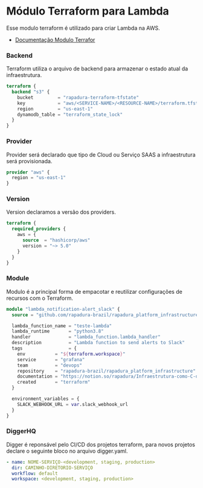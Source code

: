 
# Módulo Terraform para Lambda

Esse modulo terraform é utilizado para criar Lambda na AWS. 

- [Documentação Modulo Terrafor](module-docs.md)

### Backend

Terraform utiliza o arquivo de backend para armazenar o estado atual da infraestrutura. 

```terraform
terraform {
  backend "s3" {
    bucket         = "rapadura-terraform-tfstate"
    key            = "aws/<SERVICE-NAME>/<RESOURCE-NAME>/terraform.tfstate"
    region         = "us-east-1"
    dynamodb_table = "terraform_state_lock"
  }
}
```

### Provider

Provider será declarado que tipo de Cloud ou Serviço SAAS a infraestrutura será provisionada. 

```terraform
provider "aws" {
  region = "us-east-1"
}
```

### Version

Version declaramos a versão dos providers. 

```terraform
terraform {
  required_providers {
    aws = {
      source  = "hashicorp/aws"
      version = "~> 5.0"
    }
  }
}
```

### Module

Modulo é a principal forma de empacotar e reutilizar configurações de recursos com o Terraform.

```terraform
module "lambda_notification-alert_slack" {
  source = "github.com/rapadura-brazil/rapadura_platform_infrastructure.git//modules/lambda/ecs-app?ref=v0.3.2-lambda"

  lambda_function_name = "teste-lambda"
  lambda_runtime       = "python3.8"
  handler              = "lambda_function.lambda_handler"
  description          = "Lambda function to send alerts to Slack"
  tags                 = {
    env           = "${terraform.workspace}"
    service       = "grafana"
    team          = "devops"
    repository    = "rapadura-brazil/rapadura_platform_infrastructure"
    documentation = "https://notion.so/rapadura/Infraestrutura-como-C-digo"
    created       = "terraform"
  }

  environment_variables = {
    SLACK_WEBHOOK_URL = var.slack_webhook_url
  }
}
```

### DiggerHQ

Digger é reponsável pelo CI/CD dos projetos terraform, para novos projetos declare o seguinte bloco no arquivo digger.yaml. 

```yaml
- name: NOME-SERVIÇO-<development, staging, production>
  dir: CAMINHO-DIRETORIO-SERVIÇO
  workflow: default
  workspace: <development, staging, production>
```
